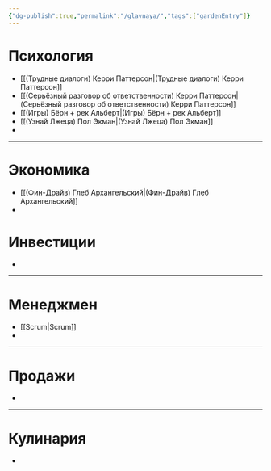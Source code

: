 ```yaml
---
{"dg-publish":true,"permalink":"/glavnaya/","tags":["gardenEntry"]}
---
```


# Психология
- [[(Трудные диалоги) Керри Паттерсон\|(Трудные диалоги) Керри Паттерсон]]
- [[(Серьёзный разговор об ответственности) Керри Паттерсон\|(Серьёзный разговор об ответственности) Керри Паттерсон]]
- [[(Игры) Бёрн + рек Альберт\|(Игры) Бёрн + рек Альберт]]
- [[(Узнай Лжеца) Пол Экман\|(Узнай Лжеца) Пол Экман]]
- 
****
# Экономика
- [[(Фин-Драйв) Глеб Архангельский\|(Фин-Драйв) Глеб Архангельский]]
- 
# Инвестиции
- 

****
# Менеджмен
- [[Scrum\|Scrum]]
- 
****
# Продажи
- 
****
# Кулинария
- 